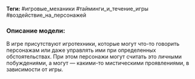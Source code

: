 **Теги:** #игровые_механики #тайминги_и_течение_игры #воздействие_на_персонажей
### Описание модели:
В игре присутствуют игротехники, которые могут что-то говорить персонажам или даже управлять ими при определенных обстоятельствах. При этом персонажи могут считать это личными побуждениями, а могут — какими-то мистическими проявлениями, в зависимости от игры.